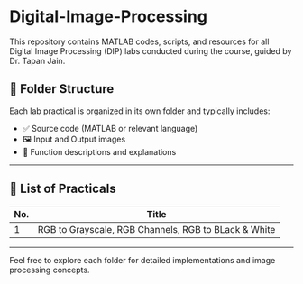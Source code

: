 # Digital-Image-Processing
This repository contains MATLAB codes, scripts, and resources for all Digital Image Processing (DIP) labs conducted during the course, guided by Dr. Tapan Jain.

## 📂 Folder Structure

Each lab practical is organized in its own folder and typically includes:

- ✅ Source code (MATLAB or relevant language)
- 🖼️ Input and Output images
- 📝 Function descriptions and explanations

---

## 🔬 List of Practicals

| No. | Title                                               |
|-----|-----------------------------------------------------|
| 1   | RGB to Grayscale, RGB Channels, RGB to BLack & White|


---

Feel free to explore each folder for detailed implementations and image processing concepts.
